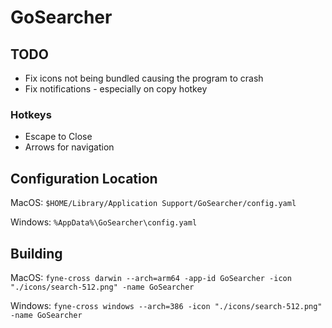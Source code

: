 # GoSearcher

## TODO

- Fix icons not being bundled causing the program to crash
- Fix notifications - especially on copy hotkey

### Hotkeys
- Escape to Close
- Arrows for navigation

## Configuration Location

MacOS:
`$HOME/Library/Application Support/GoSearcher/config.yaml`

Windows:
`%AppData%\GoSearcher\config.yaml`

## Building

MacOS:
`fyne-cross darwin --arch=arm64 -app-id GoSearcher -icon "./icons/search-512.png" -name GoSearcher`

Windows:
`fyne-cross windows --arch=386 -icon "./icons/search-512.png" -name GoSearcher`
